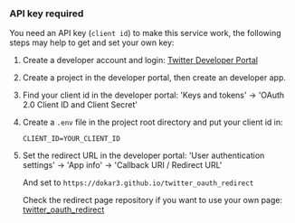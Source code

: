 ### API key required

You need an API key (`client id`) to make this service work, the following steps may help to get and set your own key:

1. Create a developer account and login: [Twitter Developer Portal](https://developer.twitter.com/en/portal/dashboard)

2. Create a project in the developer portal, then create an developer app.

3. Find your client id in the developer portal:
   'Keys and tokens' -> 'OAuth 2.0 Client ID and Client Secret'

4. Create a `.env` file in the project root directory and put your client id in:

   ```properties
   CLIENT_ID=YOUR_CLIENT_ID
   ```

5. Set the redirect URL in the developer portal:
   'User authentication settings' -> 'App info' -> 'Callback URI / Redirect URL'
   
   And set to `https://dokar3.github.io/twitter_oauth_redirect`
   
   Check the redirect page repository if you want to use your own page: [twitter_oauth_redirect](https://github.com/dokar3/twitter_oauth_redirect)

